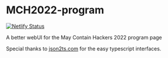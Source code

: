 # MCH2022-program

[![Netlify Status](https://api.netlify.com/api/v1/badges/fca25461-5926-4734-a5b8-730977bbb6e5/deploy-status)](https://app.netlify.com/sites/legendary-gnome-e72dc8/deploys)

A better webUI for the May Contain Hackers 2022 program page

Special thanks to [json2ts.com](https://json2ts.com/) for the easy typescript interfaces.
